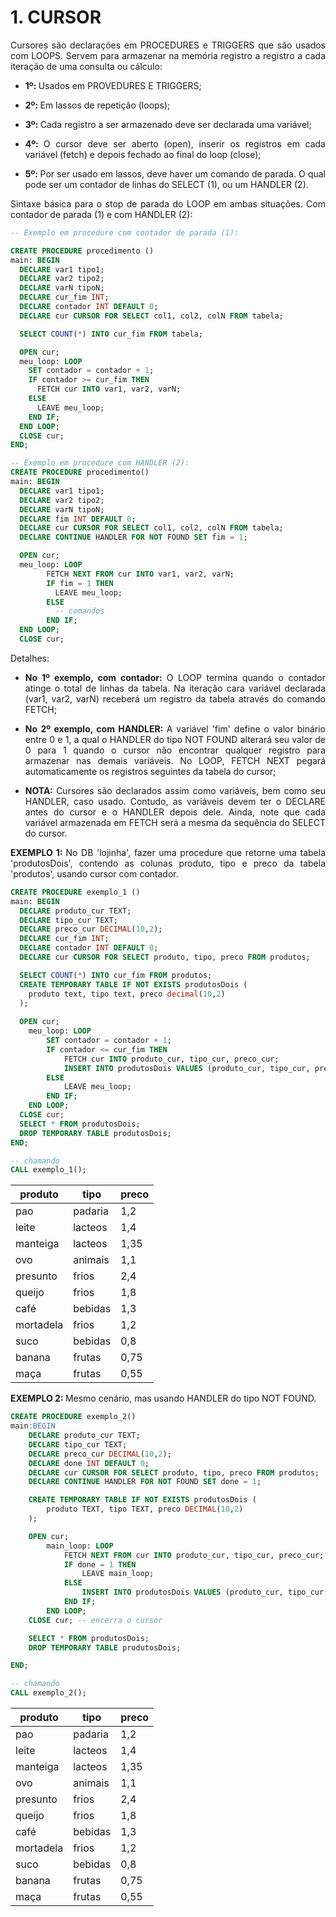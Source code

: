 <h1>1. CURSOR</h1>

<p align="justify">
  Cursores são declarações em PROCEDURES e TRIGGERS que são usados com LOOPS. Servem para armazenar na memória registro a registro a cada iteração de uma consulta ou cálculo:
</p>

<ul>
  <li><p align="justify"><b>1º: </b>Usados em PROVEDURES E TRIGGERS;</p></li>
  <li><p align="justify"><b>2º: </b>Em lassos de repetição (loops);</p></li>
  <li><p align="justify"><b>3º: </b>Cada registro a ser armazenado deve ser declarada uma variável;</p></li>
  <li><p align="justify"><b>4º: </b>O cursor deve ser aberto (open), inserir os registros em cada variável (fetch) e depois fechado ao final do loop (close);</p></li>
  <li><p align="justify"><b>5º: </b>Por ser usado em lassos, deve haver um comando de parada. O qual pode ser um contador de linhas do SELECT (1), ou um HANDLER (2).</p></li>
</ul>

<p align="justify">
  Sintaxe básica para o stop de parada do LOOP em ambas situações. Com contador de parada (1) e com HANDLER (2):
</p>

```sql
-- Exemplo em procedure com contador de parada (1):

CREATE PROCEDURE procedimento ()
main: BEGIN
  DECLARE var1 tipo1;
  DECLARE var2 tipo2;
  DECLARE varN tipoN;
  DECLARE cur_fim INT;
  DECLARE contador INT DEFAULT 0;
  DECLARE cur CURSOR FOR SELECT col1, col2, colN FROM tabela;

  SELECT COUNT(*) INTO cur_fim FROM tabela;

  OPEN cur;
  meu_loop: LOOP
    SET contador = contador + 1;
    IF contador >= cur_fim THEN
      FETCH cur INTO var1, var2, varN;
    ELSE
      LEAVE meu_loop;
    END IF;
  END LOOP;
  CLOSE cur;
END;
```

```sql
-- Exemplo em procedure com HANDLER (2):
CREATE PROCEDURE procedimento()
main: BEGIN
  DECLARE var1 tipo1;
  DECLARE var2 tipo2;
  DECLARE varN tipoN;
  DECLARE fim INT DEFAULT 0;
  DECLARE cur CURSOR FOR SELECT col1, col2, colN FROM tabela;
  DECLARE CONTINUE HANDLER FOR NOT FOUND SET fim = 1;

  OPEN cur;
  meu_loop: LOOP
  	    FETCH NEXT FROM cur INTO var1, var2, varN;
        IF fim = 1 THEN
          LEAVE meu_loop;
        ELSE
          -- comandos
        END IF;
  END LOOP;
  CLOSE cur;
```

<p align="justify">Detalhes:</p>

<ul>
  <li><p align="justify"><b>No 1º exemplo, com contador: </b>O LOOP termina quando o contador atinge o total de linhas da tabela. Na iteração cara variável declarada (var1, var2, varN) receberá um registro da tabela através do comando FETCH;</p></li>
  <li><p align="justify"><b>No 2º exemplo, com HANDLER: </b>A variável 'fim' define o valor binário entre 0 e 1, a qual o HANDLER do tipo NOT FOUND alterará seu valor de 0 para 1 quando o cursor não encontrar qualquer registro para armazenar nas demais variáveis. No LOOP, FETCH NEXT pegará automaticamente os registros seguintes da tabela do cursor;</p></li>
  <li><p align="justify"><b>NOTA: </b>Cursores são declarados assim como variáveis, bem como seu HANDLER, caso usado. Contudo, as variáveis devem ter o DECLARE antes do cursor e o HANDLER depois dele. Ainda, note que cada variável armazenada em FETCH será a mesma da sequência do SELECT do cursor.</p></li>
</ul>

<p align="justify">
  <b>EXEMPLO 1: </b>No DB 'lojinha', fazer uma procedure que retorne uma tabela 'produtosDois', contendo as colunas produto, tipo e preco da tabela 'produtos', usando cursor com contador.
</p>

```sql
CREATE PROCEDURE exemplo_1 ()
main: BEGIN
  DECLARE produto_cur TEXT;
  DECLARE tipo_cur TEXT;
  DECLARE preco_cur DECIMAL(10,2);
  DECLARE cur_fim INT;
  DECLARE contador INT DEFAULT 0;
  DECLARE cur CURSOR FOR SELECT produto, tipo, preco FROM produtos;

  SELECT COUNT(*) INTO cur_fim FROM produtos;
  CREATE TEMPORARY TABLE IF NOT EXISTS produtosDois (
 	produto text, tipo text, preco decimal(10,2)
  );
 
  OPEN cur;
  	meu_loop: LOOP
    	SET contador = contador + 1;
    	IF contador <= cur_fim THEN
      		FETCH cur INTO produto_cur, tipo_cur, preco_cur;
      		INSERT INTO produtosDois VALUES (produto_cur, tipo_cur, preco_cur);
    	ELSE
      		LEAVE meu_loop;
    	END IF;
  	END LOOP;
  CLOSE cur;
  SELECT * FROM produtosDois;
  DROP TEMPORARY TABLE produtosDois;
END;

-- chamando
CALL exemplo_1();
```

<table align="center"><thead><tr><th>produto</th><th>tipo</th><th>preco</th></tr></thead><tbody><tr><td>pao</td><td>padaria</td><td>1,2</td></tr><tr><td>leite</td><td>lacteos</td><td>1,4</td></tr><tr><td>manteiga</td><td>lacteos</td><td>1,35</td></tr><tr><td>ovo</td><td>animais</td><td>1,1</td></tr><tr><td>presunto</td><td>frios</td><td>2,4</td></tr><tr><td>queijo</td><td>frios</td><td>1,8</td></tr><tr><td>café</td><td>bebidas</td><td>1,3</td></tr><tr><td>mortadela</td><td>frios</td><td>1,2</td></tr><tr><td>suco</td><td>bebidas</td><td>0,8</td></tr><tr><td>banana</td><td>frutas</td><td>0,75</td></tr><tr><td>maça</td><td>frutas</td><td>0,55</td></tr></tbody></table>

<p align="justify">
  <b>EXEMPLO 2: </b>Mesmo cenário, mas usando HANDLER do tipo NOT FOUND.
</p>

```sql
CREATE PROCEDURE exemplo_2()
main:BEGIN
	DECLARE produto_cur TEXT;
	DECLARE tipo_cur TEXT;
	DECLARE preco_cur DECIMAL(10,2);
	DECLARE done INT DEFAULT 0; 
	DECLARE cur CURSOR FOR SELECT produto, tipo, preco FROM produtos;
	DECLARE CONTINUE HANDLER FOR NOT FOUND SET done = 1;

	CREATE TEMPORARY TABLE IF NOT EXISTS produtosDois (
    	produto TEXT, tipo TEXT, preco DECIMAL(10,2)
    );

	OPEN cur;
		main_loop: LOOP
	    	FETCH NEXT FROM cur INTO produto_cur, tipo_cur, preco_cur;
	    	IF done = 1 THEN
	    		LEAVE main_loop;
	    	ELSE
	    		INSERT INTO produtosDois VALUES (produto_cur, tipo_cur, preco_cur);
	    	END IF;
		END LOOP;
	CLOSE cur; -- encerra o cursor

	SELECT * FROM produtosDois;
	DROP TEMPORARY TABLE produtosDois;

END;

-- chamando
CALL exemplo_2();
```

<table align="center"><thead><tr><th>produto</th><th>tipo</th><th>preco</th></tr></thead><tbody><tr><td>pao</td><td>padaria</td><td>1,2</td></tr><tr><td>leite</td><td>lacteos</td><td>1,4</td></tr><tr><td>manteiga</td><td>lacteos</td><td>1,35</td></tr><tr><td>ovo</td><td>animais</td><td>1,1</td></tr><tr><td>presunto</td><td>frios</td><td>2,4</td></tr><tr><td>queijo</td><td>frios</td><td>1,8</td></tr><tr><td>café</td><td>bebidas</td><td>1,3</td></tr><tr><td>mortadela</td><td>frios</td><td>1,2</td></tr><tr><td>suco</td><td>bebidas</td><td>0,8</td></tr><tr><td>banana</td><td>frutas</td><td>0,75</td></tr><tr><td>maça</td><td>frutas</td><td>0,55</td></tr></tbody></table>
